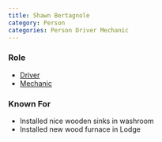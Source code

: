 ```yaml
---
title: Shawn Bertagnole
category: Person
categories: Person Driver Mechanic
---
```


### Role

* [Driver](Driver)
* [Mechanic](Mechanic)

### Known For

* Installed nice wooden sinks in washroom
* Installed new wood furnace in Lodge
